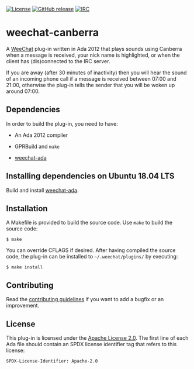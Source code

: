 [![License](https://img.shields.io/github/license/onox/weechat-canberra.svg?color=blue)](https://github.com/onox/weechat-canberra/blob/master/LICENSE)
[![GitHub release](https://img.shields.io/github/release/onox/weechat-canberra.svg)](https://github.com/onox/weechat-canberra/releases/latest)
[![IRC](https://img.shields.io/badge/IRC-%23ada%20on%20freenode-orange.svg)](https://webchat.freenode.net/?channels=ada)

# weechat-canberra

A [WeeChat][url-weechat] plug-in written in Ada 2012 that plays sounds
using Canberra when a message is received, your nick name is highlighted,
or when the client has (dis)connected to the IRC server.

If you are away (after 30 minutes of inactivity) then you will hear
the sound of an incoming phone call if a message is received between
07:00 and 21:00, otherwise the plug-in tells the sender that you will
be woken up around 07:00.

## Dependencies

In order to build the plug-in, you need to have:

 * An Ada 2012 compiler

 * GPRBuild and `make`

 * [weechat-ada][url-weechat-ada]

## Installing dependencies on Ubuntu 18.04 LTS

Build and install [weechat-ada][url-weechat-ada].

## Installation

A Makefile is provided to build the source code. Use `make` to build
the source code:

```
$ make
```

You can override CFLAGS if desired. After having compiled the source code,
the plug-in can be installed to `~/.weechat/plugins/` by executing:

```
$ make install
```

## Contributing

Read the [contributing guidelines][url-contributing] if you want to add
a bugfix or an improvement.

## License

This plug-in is licensed under the [Apache License 2.0][url-apache].
The first line of each Ada file should contain an SPDX license identifier tag that
refers to this license:

    SPDX-License-Identifier: Apache-2.0

  [url-apache]: https://opensource.org/licenses/Apache-2.0
  [url-contributing]: /CONTRIBUTING.md
  [url-weechat]: https://weechat.org/
  [url-weechat-ada]: https://github.com/onox/weechat-ada
